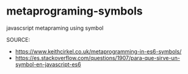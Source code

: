 # metaprograming-symbols 
javascsript metapraming using symbol

SOURCE:
- https://www.keithcirkel.co.uk/metaprogramming-in-es6-symbols/
- https://es.stackoverflow.com/questions/1907/para-que-sirve-un-symbol-en-javascript-es6
